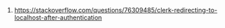 1. https://stackoverflow.com/questions/76309485/clerk-redirecting-to-localhost-after-authentication
